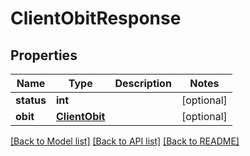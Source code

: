 # ClientObitResponse

## Properties
Name | Type | Description | Notes
------------ | ------------- | ------------- | -------------
**status** | **int** |  | [optional] 
**obit** | [**ClientObit**](ClientObit.md) |  | [optional] 

[[Back to Model list]](../README.md#documentation-for-models) [[Back to API list]](../README.md#documentation-for-api-endpoints) [[Back to README]](../README.md)



